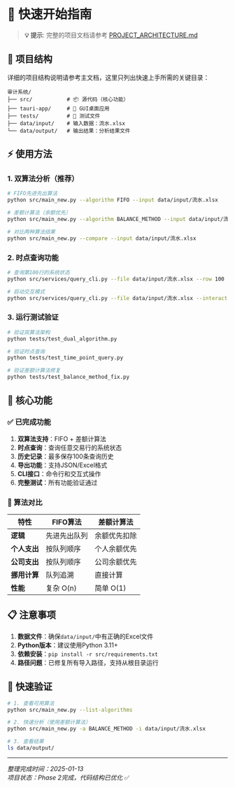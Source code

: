 # 🚀 快速开始指南

> **💡 提示**: 完整的项目文档请参考 [PROJECT_ARCHITECTURE.md](PROJECT_ARCHITECTURE.md)

## 📁 项目结构

详细的项目结构说明请参考主文档，这里只列出快速上手所需的关键目录：

```
审计系统/
├── src/           # 📦 源代码（核心功能）
├── tauri-app/     # 📱 GUI桌面应用
├── tests/         # 🧪 测试文件
├── data/input/    # 输入数据：流水.xlsx
└── data/output/   # 输出结果：分析结果文件
```

## ⚡ 使用方法

### 1. 双算法分析（推荐）
```bash
# FIFO先进先出算法
python src/main_new.py --algorithm FIFO --input data/input/流水.xlsx

# 差额计算法（余额优先）
python src/main_new.py --algorithm BALANCE_METHOD --input data/input/流水.xlsx

# 对比两种算法结果
python src/main_new.py --compare --input data/input/流水.xlsx
```

### 2. 时点查询功能
```bash
# 查询第100行的系统状态
python src/services/query_cli.py --file data/input/流水.xlsx --row 100 --algorithm BALANCE_METHOD

# 启动交互模式
python src/services/query_cli.py --file data/input/流水.xlsx --interactive
```

### 3. 运行测试验证
```bash
# 验证双算法架构
python tests/test_dual_algorithm.py

# 验证时点查询
python tests/test_time_point_query.py

# 验证差额计算法修复
python tests/test_balance_method_fix.py
```

## 🎯 核心功能

### ✅ 已完成功能
1. **双算法支持**：FIFO + 差额计算法
2. **时点查询**：查询任意交易行的系统状态
3. **历史记录**：最多保存100条查询历史
4. **导出功能**：支持JSON/Excel格式
5. **CLI接口**：命令行和交互式操作
6. **完整测试**：所有功能验证通过

### 🔧 算法对比
| 特性 | FIFO算法 | 差额计算法 |
|------|----------|------------|
| **逻辑** | 先进先出队列 | 余额优先扣除 |
| **个人支出** | 按队列顺序 | 个人余额优先 |
| **公司支出** | 按队列顺序 | 公司余额优先 |
| **挪用计算** | 队列追溯 | 直接计算 |
| **性能** | 复杂 O(n) | 简单 O(1) |

## 📋 注意事项

1. **数据文件**：确保`data/input/`中有正确的Excel文件
2. **Python版本**：建议使用Python 3.11+
3. **依赖安装**：`pip install -r src/requirements.txt`
4. **路径问题**：已修复所有导入路径，支持从根目录运行

## 🎉 快速验证

```bash
# 1. 查看可用算法
python src/main_new.py --list-algorithms

# 2. 快速分析（使用差额计算法）
python src/main_new.py -a BALANCE_METHOD -i data/input/流水.xlsx

# 3. 查看结果
ls data/output/
```

---
*整理完成时间：2025-01-13*  
*项目状态：Phase 2完成，代码结构已优化* ✅